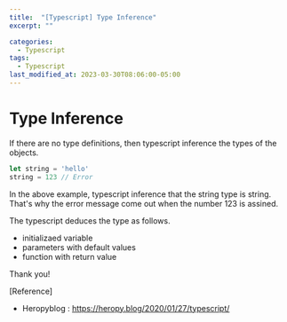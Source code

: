 ```yaml
---
title:  "[Typescript] Type Inference"
excerpt: ""

categories:
  - Typescript
tags:
  - Typescript
last_modified_at: 2023-03-30T08:06:00-05:00
---
```


# Type Inference

If there are no type definitions, then typescript inference the types of the objects.

```typescript
let string = 'hello'
string = 123 // Error
```

In the above example, typescript inference that the string type is string.
That's why the error message come out when the number 123 is assined.

The typescript deduces the type as follows.

- initializaed variable
- parameters with default values
- function with return value 

Thank you!

[Reference]
* Heropyblog : <https://heropy.blog/2020/01/27/typescript/>